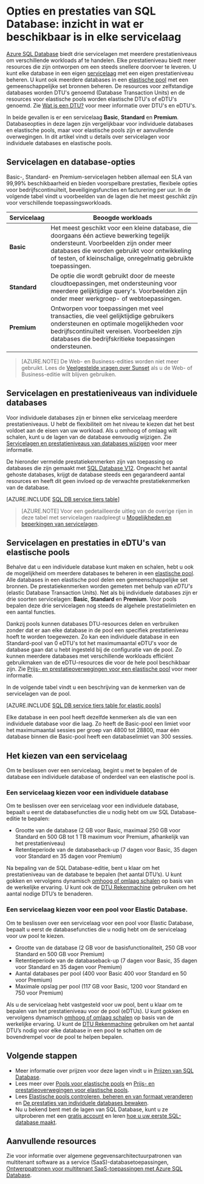 <properties
    pageTitle="Prestaties en opties van SQL Database: servicelagen | Microsoft Azure"
    description="Vergelijk de prestatie- en bedrijfscontinuïteitsfuncties op de verschillende servicelagen van SQL Database met balanskosten en capaciteit terwijl u schaalt."
    keywords="databaseopties, prestaties van de database"
    services="sql-database"
    documentationCenter=""
    authors="CarlRabeler"
    manager="jhubbard"
    editor="CarlRabeler"/>

<tags
    ms.service="sql-database"
    ms.devlang="na"
    ms.topic="get-started-article"
    ms.tgt_pltfrm="na"
    ms.workload="data-management"
    ms.date="08/10/2016"
    ms.author="carlrab"/>


# Opties en prestaties van SQL Database: inzicht in wat er beschikbaar is in elke servicelaag

[Azure SQL Database](sql-database-technical-overview.md) biedt drie servicelagen met meerdere prestatieniveaus om verschillende workloads af te handelen. Elke prestatieniveau biedt meer resources die zijn ontworpen om een steeds snellere doorvoer te leveren. U kunt elke database in een eigen [servicelaag](sql-database-service-tiers.md#standalone-database-service-tiers-and-performance-levels) met een eigen prestatieniveau beheren. U kunt ook meerdere databases in een [elastische pool](sql-database-service-tiers.md#elastic-pool-service-tiers-and-performance-in-edtus) met een gemeenschappelijke set bronnen beheren. De resources voor zelfstandige databases worden DTU's genoemd (Database Transaction Units) en de resources voor elastische pools worden elastische DTU's of eDTU's genoemd. Zie [Wat is een DTU?](sql-database-what-is-a-DTU.md) voor meer informatie over DTU's en eDTU's. 

In beide gevallen is er een servicelaag **Basic**, **Standard** en **Premium**. Databaseopties in deze lagen zijn vergelijkbaar voor individuele databases en elastische pools, maar voor elastische pools zijn er aanvullende overwegingen. In dit artikel vindt u details over servicelagen voor individuele databases en elastische pools.

## Servicelagen en database-opties
Basic-, Standard- en Premium-servicelagen hebben allemaal een SLA van 99,99% beschikbaarheid en bieden voorspelbare prestaties, flexibele opties voor bedrijfscontinuïteit, beveiligingsfuncties en facturering per uur. In de volgende tabel vindt u voorbeelden van de lagen die het meest geschikt zijn voor verschillende toepassingsworkloads.

| Servicelaag | Beoogde workloads |
|---|---|
| **Basic** | Het meest geschikt voor een kleine database, die doorgaans één actieve bewerking tegelijk ondersteunt. Voorbeelden zijn onder meer databases die worden gebruikt voor ontwikkeling of testen, of kleinschalige, onregelmatig gebruikte toepassingen. |
| **Standard** | De optie die wordt gebruikt door de meeste cloudtoepassingen, met ondersteuning voor meerdere gelijktijdige query's. Voorbeelden zijn onder meer werkgroep- of webtoepassingen. |
| **Premium** | Ontworpen voor toepassingen met veel transacties, die veel gelijktijdige gebruikers ondersteunen en optimale mogelijkheden voor bedrijfscontinuïteit vereisen. Voorbeelden zijn databases die bedrijfskritieke toepassingen ondersteunen. |

>[AZURE.NOTE] De Web- en Business-edities worden niet meer gebruikt. Lees de [Veelgestelde vragen over Sunset](https://azure.microsoft.com/pricing/details/sql-database/web-business/) als u de Web- of Business-editie wilt blijven gebruiken.

## Servicelagen en prestatieniveaus van individuele databases
Voor individuele databases zijn er binnen elke servicelaag meerdere prestatieniveaus. U hebt de flexibiliteit om het niveau te kiezen dat het best voldoet aan de eisen van uw workload. Als u omhoog of omlaag wilt schalen, kunt u de lagen van de database eenvoudig wijzigen. Zie [Servicelagen en prestatieniveaus van databases wijzigen](sql-database-scale-up.md) voor meer informatie.

De hieronder vermelde prestatiekenmerken zijn van toepassing op databases die zijn gemaakt met [SQL Database V12](sql-database-v12-whats-new.md). Ongeacht het aantal gehoste databases, krijgt de database steeds een gegarandeerd aantal resources en heeft dit geen invloed op de verwachte prestatiekenmerken van de database.

[AZURE.INCLUDE [SQL DB service tiers table](../../includes/sql-database-service-tiers-table.md)]

>[AZURE.NOTE] Voor een gedetailleerde uitleg van de overige rijen in deze tabel met servicelagen raadpleegt u [Mogelijkheden en beperkingen van servicelagen](sql-database-performance-guidance.md#service-tier-capabilities-and-limits).

## Servicelagen en prestaties in eDTU's van elastische pools
Behalve dat u een individuele database kunt maken en schalen, hebt u ook de mogelijkheid om meerdere databases te beheren in een [elastische pool](sql-database-elastic-pool.md). Alle databases in een elastische pool delen een gemeenschappelijke set bronnen. De prestatiekenmerken worden gemeten met behulp van *eDTU's* (elastic Database Transaction Units). Net als bij individuele databases zijn er drie soorten servicelagen: **Basic**, **Standard** en **Premium**. Voor pools bepalen deze drie servicelagen nog steeds de algehele prestatielimieten en een aantal functies.

Dankzij pools kunnen databases DTU-resources delen en verbruiken zonder dat er aan elke database in de pool een specifiek prestatieniveau hoeft te worden toegewezen. Zo kan een individuele database in een Standard-pool van 0 eDTU's tot het maximumaantal eDTU's voor de database gaan dat u hebt ingesteld bij de configuratie van de pool. Zo kunnen meerdere databases met verschillende workloads efficiënt gebruikmaken van de eDTU-resources die voor de hele pool beschikbaar zijn. Zie [Prijs- en prestatieoverwegingen voor een elastische pool](sql-database-elastic-pool-guidance.md) voor meer informatie.

In de volgende tabel vindt u een beschrijving van de kenmerken van de servicelagen van de pool.

[AZURE.INCLUDE [SQL DB service tiers table for elastic pools](../../includes/sql-database-service-tiers-table-elastic-db-pools.md)]

Elke database in een pool heeft dezelfde kenmerken als die van een individuele database voor die laag. Zo heeft de Basic-pool een limiet voor het maximumaantal sessies per groep van 4800 tot 28800, maar één database binnen die Basic-pool heeft een databaselimiet van 300 sessies.

## Het kiezen van een servicelaag

Om te beslissen over een servicelaag, begint u met te bepalen of de database een individuele database of onderdeel van een elastische pool is. 

### Een servicelaag kiezen voor een individuele database

Om te beslissen over een servicelaag voor een individuele database, bepaalt u eerst de databasefuncties die u nodig hebt om uw SQL Database-editie te bepalen:

- Grootte van de database (2 GB voor Basic, maximaal 250 GB voor Standard en 500 GB tot 1 TB maximum voor Premium, afhankelijk van het prestatieniveau)
- Retentieperiode van de databaseback-up (7 dagen voor Basic, 35 dagen voor Standard en 35 dagen voor Premium)

Na bepaling van de SQL Database-editie, bent u klaar om het prestatieniveau van de database te bepalen (het aantal DTU’s). U kunt gokken en vervolgens dynamisch [omhoog of omlaag schalen](sql-database-scale-up.md) op basis van de werkelijke ervaring. U kunt ook de [DTU Rekenmachine](http://dtucalculator.azurewebsites.net/) gebruiken om het aantal nodige DTU’s te benaderen. 

### Een servicelaag kiezen voor een pool voor Elastic Database.

Om te beslissen over een servicelaag voor een pool voor Elastic Database, bepaalt u eerst de databasefuncties die u nodig hebt om de servicelaag voor uw pool te kiezen.

- Grootte van de database (2 GB voor de basisfunctionaliteit, 250 GB voor Standard en 500 GB voor Premium)
- Retentieperiode van de databaseback-up (7 dagen voor Basic, 35 dagen voor Standard en 35 dagen voor Premium)
- Aantal databases per pool (400 voor Basic 400 voor Standard en 50 voor Premium)
- Maximale opslag per pool (117 GB voor Basic, 1200 voor Standard en 750 voor Premium)

Als u de servicelaag hebt vastgesteld voor uw pool, bent u klaar om te bepalen van het prestatieniveau voor de pool (eDTUs). U kunt gokken en vervolgens dynamisch [omhoog of omlaag schalen](sql-database-elastic-pool-manage-portal.md#change-performance-settings-of-a-pool) op basis van de werkelijke ervaring. U kunt de [DTU Rekenmachine](http://dtucalculator.azurewebsites.net/) gebruiken om het aantal DTU’s nodig voor elke database in een pool te schatten om de bovendrempel voor de pool te helpen bepalen.

## Volgende stappen
- Meer informatie over prijzen voor deze lagen vindt u in [Prijzen van SQL Database](https://azure.microsoft.com/pricing/details/sql-database/).
- Lees meer over [Pools voor elastische pools](sql-database-elastic-pool-guidance.md) en [Prijs- en prestatieoverwegingen voor elastische pools](sql-database-elastic-pool-guidance.md).
- Lees [Elastische pools controleren, beheren en van formaat veranderen](sql-database-elastic-pool-manage-portal.md) en [De prestaties van individuele databases bewaken](sql-database-single-database-monitor.md).
- Nu u bekend bent met de lagen van SQL Database, kunt u ze uitproberen met een [gratis account](https://azure.microsoft.com/pricing/free-trial/) en leren [hoe u uw eerste SQL-database maakt](sql-database-get-started.md).

## Aanvullende resources

Zie voor informatie over algemene gegevensarchitectuurpatronen van multitenant software as a service (SaaS)-databasetoepassingen, [Ontwerppatronen voor multitenant SaaS-toepassingen met Azure SQL Database](sql-database-design-patterns-multi-tenancy-saas-applications.md).



<!--HONumber=Sep16_HO3-->


